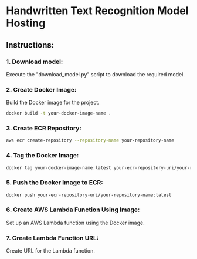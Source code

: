 # Handwritten Text Recognition Model Hosting

## Instructions:

### 1. **Download model:**
Execute the "download_model.py" script to download the required model.

### 2. **Create Docker Image:**
Build the Docker image for the project.

```bash
docker build -t your-docker-image-name .
```

### 3. **Create ECR Repository:**
```bash
aws ecr create-repository --repository-name your-repository-name
```

### 4. **Tag the Docker Image:**
```bash
docker tag your-docker-image-name:latest your-ecr-repository-uri/your-repository-name:latest
```

### 5. **Push the Docker Image to ECR:**
```bash
docker push your-ecr-repository-uri/your-repository-name:latest
```

### 6. **Create AWS Lambda Function Using Image:**
Set up an AWS Lambda function using the Docker image.

### 7. **Create Lambda Function URL:**
Create URL for the Lambda function.
